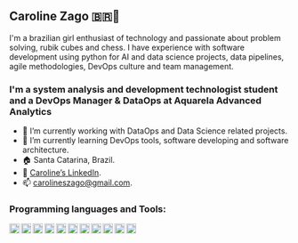 ## Caroline Zago :brazil::space_invader:
I'm a brazilian girl enthusiast of technology and passionate about problem solving, rubik cubes and chess. I have experience with software development using python for AI and data science projects, data pipelines, agile methodologies, DevOps culture and team management. 

### I'm a system analysis and development technologist student and a DevOps Manager & DataOps at Aquarela Advanced Analytics  

- 🔭 I’m currently working with DataOps and Data Science related projects.
- 🌱 I’m currently learning DevOps tools, software developing and software architecture.
- :house: Santa Catarina, Brazil.
- :link: [Caroline’s LinkedIn](https://www.linkedin.com/in/caroline-zago/).
- 📫 carolineszago@gmail.com.


### Programming languages and Tools:
[<img align="left" alt="Python" width="18px" src="https://simpleicons.org/icons/python.svg" />](https://www.python.org/)
[<img align="left" alt="Docker" width="18px" src="https://simpleicons.org/icons/docker.svg" />](https://www.docker.com/)
[<img align="left" alt="Airflow" width="18px" src="https://simpleicons.org/icons/apacheairflow.svg" />](https://airflow.apache.org/)
[<img align="left" alt="PostgreSQL" width="18px" src="https://simpleicons.org/icons/postgresql.svg" />](https://www.postgresql.org/)
[<img align="left" alt="MongoDB" width="18px" src="https://simpleicons.org/icons/mongodb.svg" />](https://www.mongodb.com/)
[<img align="left" alt="HTML" width="18px" src="https://simpleicons.org/icons/html5.svg" />](https://html5.org/)
[<img align="left" alt="CSS" width="18px" src="https://simpleicons.org/icons/css3.svg" />](https://developer.mozilla.org/en-US/docs/Web/CSS)
[<img align="left" alt="Javascript" width="18px" src="https://simpleicons.org/icons/javascript.svg" />](https://www.javascript.com/)
[<img align="left" alt="JupyterNotebook" width="18px" src="https://simpleicons.org/icons/jupyter.svg" />](https://jupyter.org/)
[<img align="left" alt="Visual Studio Code" width="18px" src="http://simpleicons.org/icons/visualstudiocode.svg" />](https://code.visualstudio.com/)
[<img align="left" alt="Git" width="18px" src="https://simpleicons.org/icons/git.svg" />](https://git-scm.com/)
